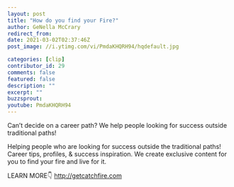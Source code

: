 ```yaml
---
layout: post
title: "How do you find your Fire?"
author: GeNella McCrary
redirect_from:
date: 2021-03-02T02:37:46Z
post_image: //i.ytimg.com/vi/PmdaKHQRH94/hqdefault.jpg

categories: [clip]
contributor_id: 29
comments: false
featured: false
description: ""
excerpt: ""
buzzsprout: 
youtube: PmdaKHQRH94
---
```


Can’t decide on a career path? We help people looking for success outside traditional paths!

Helping people who are looking for success outside the traditional paths!
Career tips, profiles, & success inspiration.
We create exclusive content for you to find your fire and live for it.

LEARN MORE👇
http://getcatchfire.com
